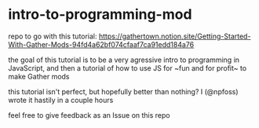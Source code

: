 # intro-to-programming-mod

repo to go with this tutorial: https://gathertown.notion.site/Getting-Started-With-Gather-Mods-94fd4a62bf074cfaaf7ca91edd184a76

the goal of this tutorial is to be a very agressive intro to programming in JavaScript,
and then a tutorial of how to use JS for ~fun and for profit~ to make Gather mods

this tutorial isn't perfect, but hopefully better than nothing?
I (@npfoss) wrote it hastily in a couple hours

feel free to give feedback as an Issue on this repo

